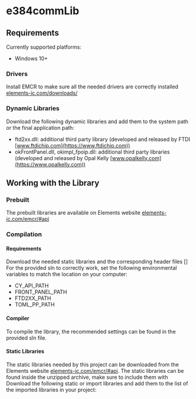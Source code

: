 # e384commLib
## Requirements
Currently supported platforms:
- Windows 10+
### Drivers
Install EMCR to make sure all the needed drivers are correctly installed [elements-ic.com/downloads/](https://elements-ic.com/downloads/)
### Dynamic Libraries
Download the following dynamic libraries and add them to the system path or the final application path:
- ftd2xx.dll: additional third party library (developed and released by FTDI [www.ftdichip.com](https://www.ftdichip.com))
- okFrontPanel.dll, okimpl_fpoip.dll: additional third party libraries (developed and released by Opal Kelly [www.opalkelly.com](https://www.opalkelly.com))
## Working with the Library
### Prebuilt
The prebuilt libraries are available on Elements website [elements-ic.com/emcr/#api](https://elements-ic.com/emcr/#api)
### Compilation
#### Requirements
Download the needed static libraries and the corresponding header files []
For the provided sln to correctly work, set the following environmental variables to match the location on your computer:
- CY_API_PATH
- FRONT_PANEL_PATH
- FTD2XX_PATH
- TOML_PP_PATH
#### Compiler
To compile the library, the recommended settings can be found in the provided sln file.
#### Static Libraries
The static libraries needed by this project can be downloaded from the Elements website [elements-ic.com/emcr/#api](https://elements-ic.com/emcr/#api).
The static libraries can be found inside the unzipped archive, make sure to include them with
Download the following static or import libraries and add them to the list of the imported libraries in your project:
